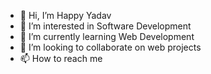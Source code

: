 - 👋 Hi, I’m Happy Yadav
- 👀 I’m interested in Software Development
- 🌱 I’m currently learning Web Development
- 💞️ I’m looking to collaborate on web projects
- 📫 How to reach me 

<!---
happy172007/happy172007 is a ✨ special ✨ repository because its `README.md` (this file) appears on your GitHub profile.
You can click the Preview link to take a look at your changes.
--->
